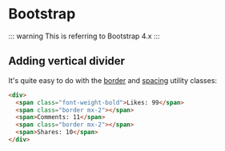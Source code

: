 # Bootstrap

::: warning
This is referring to Bootstrap 4.x
:::

## Adding vertical divider

It's quite easy to do with the [border](https://getbootstrap.com/docs/4.1/utilities/borders/) and [spacing](https://getbootstrap.com/docs/4.1/utilities/spacing/) utility classes:

```html
<div>
  <span class="font-weight-bold">Likes: 99</span>
  <span class="border mx-2"></span>
  <span>Comments: 11</span>
  <span class="border mx-2"></span>
  <span>Shares: 10</span>
</div>
```
